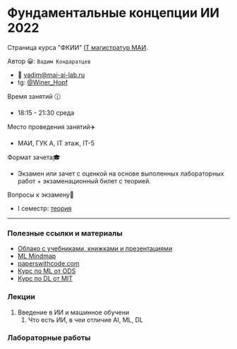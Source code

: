 # Фундаментальные концепции ИИ 2022
Страница курса "ФКИИ" [IT магистратур МАИ](http://itmai.ru/).

Автор :grinning:: `Вадим Кондаратцев`

- :email: vadim@mai-ai-lab.ru
- tg: [@Winer_Hopf](https://t.me/Winer_Hopf)

Время занятий :clock1230:
- 18:15 - 21:30 среда

Место проведения занятий:airplane: 
- МАИ, ГУК А, IT этаж, IT-5

Формат зачета:mortar_board: 
- Экзамен или зачет с оценкой на основе выполенных лабораторных работ + экзаменационный билет с теорией.

Вопросы к экзамену:page_facing_up:
- I семестр: [теория](https://docs.google.com/document/d/1q0d5rToVaJArhrALutL817cQXEFvb-NP57D2dypzz4E/edit?usp=sharing)

 ---

### Полезные ссылки и материалы
- [Облако с учебниками, книжками и презентациями](https://disk.yandex.ru/d/CLLfd0DOWRzXzA)
- [ML Mindmap](https://whimsical.com/machine-learning-roadmap-2020-CA7f3ykvXpnJ9Az32vYXva)
- [paperswithcode.com](https://paperswithcode.com/)
- [Курс по ML от ODS](https://habr.com/ru/company/ods/blog/322626/)
- [Курс по DL от MIT](http://introtodeeplearning.com/)

### Лекции
1. Введение в ИИ и машинное обучени
   1. Что есть ИИ, в чеи отличие AI, ML, DL

### Лабораторные работы

